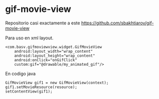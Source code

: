 gif-movie-view
==============
Repositorio casi exactamente a este https://github.com/sbakhtiarov/gif-movie-view


Para uso en xml layout.

    <com.basv.gifmoviewview.widget.GifMovieView
        android:layout_width="wrap_content"
        android:layout_height="wrap_content"
        android:onClick="onGifClick"
        custom:gif="@drawable/my_animated_gif"/>

En codigo java
            
	GifMovieView gif1 = new GifMovieView(context);
	gif1.setMovieResource(resource);
	setContentView(gif1);

